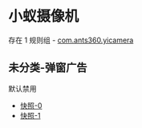 # 小蚁摄像机

存在 1 规则组 - [com.ants360.yicamera](/src/apps/com.ants360.yicamera.ts)

## 未分类-弹窗广告

默认禁用

- [快照-0](https://i.gkd.li/i/13463241)
- [快照-1](https://i.gkd.li/i/13543175)
